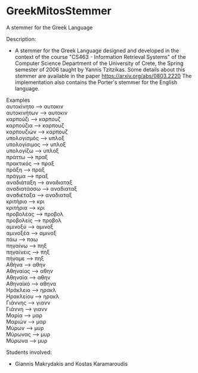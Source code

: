 # GreekMitosStemmer
A stemmer for the Greek Language 

Description:
* A stemmer for the Greek Language designed and  developed in the context of the course "CS463 - Information Retrieval Systems" of the Computer Science Department 
of the University of Crete, the Spring semester of 2006 taught by Yannis Tzitzikas.
Some details about this stemmer are available in the paper https://arxiv.org/abs/0803.2220
The implementation also contains the Porter's stemmer for the English language.

Examples <br>
  αυτοκίνητο --> αυτοκιν <br>
 αυτοκινήτων --> αυτοκιν <br>
    καρπούζι --> καρπουζ <br>
   καρπούζια --> καρπουζ <br>
  καρπουζιών --> καρπουζ <br>
 υπολογισμός --> υπλοξ <br>
υπολογίσιμος --> υπλοξ <br>
   υπολογίζω --> υπλοξ <br>
      πράττω --> πραξ <br>
   πρακτικός --> πραξ<br>
       πράξη --> πραξ <br>
      πράγμα --> πραξ <br>
  αναδιάταξη --> αναδιαταξ <br>
 αναδιατάσσω --> αναδιαταξ <br>
  αναδιέταξα --> αναδιαταξ <br>
    κριτήριο --> κρι <br>
    κριτήρια --> κρι <br>
   προβολέας --> προβολ <br>
   προβολείς --> προβολ <br>
     αμινοξύ --> αμινοξ <br>
    αμινοξέα --> αμινοξ <br>
         πάω --> παω <br>
     πηγαίνω --> πηξ <br>
   πηγαίνεις --> πηξ <br>
      πήγαμε --> πηξ <br>
       Αθήνα --> αθην <br>
    Αθηναίος --> αθην <br>
     Αθηναία --> αθην <br>
    Αθηναϊκό --> αθηνα <br>
    Ηράκλειο --> ηρακλ <br>
   Ηρακλείου --> ηρακλ <br>
     Γιάννης --> γιανν <br>
      Γιάννη --> γιανν <br>
       Μαρία --> μαρ <br>
      Μαριών --> μαρ <br>
       Μύρων --> μυρ <br>
     Μύρωνας --> μυρ <br>
      Μύρωνα --> μυρ <br>


Students involved:
* Giannis Makrydakis and Kostas Karamaroudis

